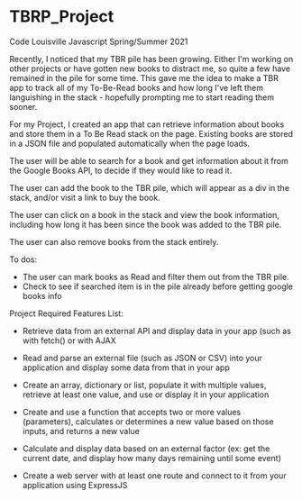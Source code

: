 # TBRP_Project

Code Louisville Javascript Spring/Summer 2021

Recently, I noticed that my TBR pile has been growing. Either I'm working on other projects or have gotten new books to distract me, so quite a few have remained in the pile for some time. This gave me the idea to make a TBR app to track all of my To-Be-Read books and how long I've left them languishing in the stack - hopefully prompting me to start reading them sooner. 

For my Project, I created an app that can retrieve information about books and store them in a To Be Read stack on the page. Existing books are stored in a JSON file and populated automatically when the page loads. 

The user will be able to search for a book and get information about it from the Google Books API, to decide if they would like to read it.

The user can add the book to the TBR pile, which will appear as a div in the stack, and/or visit a link to buy the book. 

The user can click on a book in the stack and view the book information, including how long it has been since the book was added to the TBR pile. 

The user can also remove books from the stack entirely. 


To dos: 
 - The user can mark books as Read and filter them out from the TBR pile.
 - Check to see if searched item is in the pile already before getting google books info




Project Required Features List:

* Retrieve data from an external API and display data in your app (such as with fetch() or with AJAX

* Read and parse an external file (such as JSON or CSV) into your application and display some data from that in your app

* Create an array, dictionary or list, populate it with multiple values, retrieve at least one value, and use or display it in your application

* Create and use a function that accepts two or more values (parameters), calculates or determines a new value based on those inputs, and returns a new value

* Calculate and display data based on an external factor (ex: get the current date, and display how many days remaining until some event)

* Create a web server with at least one route and connect to it from your application using ExpressJS




